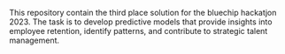 This repository contain the third place solution for the bluechip hackatjon 2023. The task is to develop predictive models that provide insights into employee retention, identify patterns, and contribute to strategic talent management.
